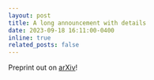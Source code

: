 ```yaml
---
layout: post
title: A long announcement with details
date: 2023-09-18 16:11:00-0400
inline: true
related_posts: false
---
```


Preprint out on [arXiv](https://arxiv.org/pdf/2309.09900.pdf)!

